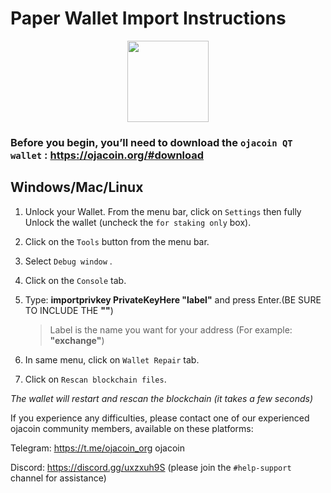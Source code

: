 # Paper Wallet Import Instructions

<p align="center">
    <img src="https://ojacoin.org/wp-content/uploads/2021/07/ojacoin-logo1x.png"
        height="130">
</p>

### Before you begin, you’ll need to download the `ojacoin QT wallet` : https://ojacoin.org/#download


## Windows/Mac/Linux 

1. Unlock your Wallet. From the menu bar, click on `Settings` then fully Unlock the wallet (uncheck the `for staking only` box).

2. Click on the `Tools` button from the menu bar.  

3. Select `Debug window` .

4. Click on the `Console` tab. 

5. Type:  **importprivkey PrivateKeyHere "label"**  and press Enter.(BE SURE TO INCLUDE THE **""**)  
	>Label is the name you want for your address (For example: **"exchange"**)
	
6. In same menu, click on `Wallet Repair` tab.

7. Click on `Rescan blockchain files`.

*The wallet will restart and rescan the blockchain (it takes a few seconds)*


If you experience any difficulties, please contact one of our experienced ojacoin community members, available on these platforms: 

Telegram: https://t.me/ojacoin_org ojacoin

Discord: https://discord.gg/uxzxuh9S
(please join the `#help-support` channel for assistance) 
